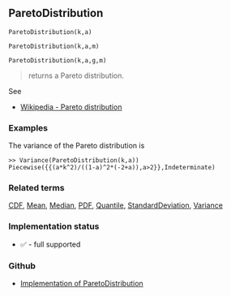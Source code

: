 ## ParetoDistribution

```
ParetoDistribution(k,a)
```

```
ParetoDistribution(k,a,m)
```

```
ParetoDistribution(k,a,g,m)
```

> returns a Pareto distribution.

See 
* [Wikipedia - Pareto distribution](https://en.wikipedia.org/wiki/Pareto_distribution)
 
### Examples

The variance of the Pareto distribution is

```
>> Variance(ParetoDistribution(k,a))
Piecewise({{(a*k^2)/((1-a)^2*(-2+a)),a>2}},Indeterminate)
```


### Related terms 
[CDF](CDF.md), [Mean](Mean.md), [Median](Median.md), [PDF](PDF.md), [Quantile](Quantile.md), [StandardDeviation](StandardDeviation.md), [Variance](Variance.md) 








### Implementation status

* &#x2705; - full supported

### Github

* [Implementation of ParetoDistribution](https://github.com/axkr/symja_android_library/blob/master/symja_android_library/matheclipse-core/src/main/java/org/matheclipse/core/builtin/StatisticsFunctions.java#L5636) 
